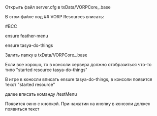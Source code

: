 Открыть файл server.cfg в txData/VORPCore_.base 

В этом файле под ## VORP Resources вписать:


#BCC

ensure feather-menu

ensure tasya-do-things




Залить папку в txData/VORPCore_.base

Если все хорошо, то в консоли сервера должно отобразиться что-то типо "started resource tasya-do-things"

В игре в коносли вписать ensure tasya-do-things, в консоли появится текст "started resource"

далее вписать команду /testMenu

Появится окно с кнопкой. При нажатии на кнопку в консоли должен появиться текст 
